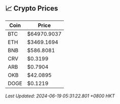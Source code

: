 ## 📈 Crypto Prices

| Coin | Price |
| ---- | ----- |
| BTC | $64970.9037 |
| ETH | $3469.1694 |
| BNB | $586.8081 |
| CRV | $0.3199 |
| ARB | $0.7904 |
| OKB | $42.0895 |
| DOGE | $0.1219 |

_Last Updated: 2024-06-19 05:31:22.801 +0800 HKT_